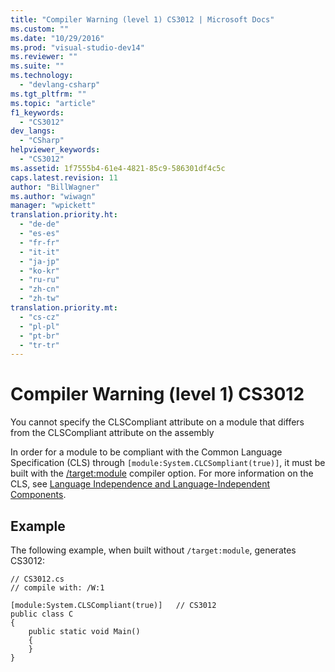 ```yaml
---
title: "Compiler Warning (level 1) CS3012 | Microsoft Docs"
ms.custom: ""
ms.date: "10/29/2016"
ms.prod: "visual-studio-dev14"
ms.reviewer: ""
ms.suite: ""
ms.technology: 
  - "devlang-csharp"
ms.tgt_pltfrm: ""
ms.topic: "article"
f1_keywords: 
  - "CS3012"
dev_langs: 
  - "CSharp"
helpviewer_keywords: 
  - "CS3012"
ms.assetid: 1f7555b4-61e4-4821-85c9-586301df4c5c
caps.latest.revision: 11
author: "BillWagner"
ms.author: "wiwagn"
manager: "wpickett"
translation.priority.ht: 
  - "de-de"
  - "es-es"
  - "fr-fr"
  - "it-it"
  - "ja-jp"
  - "ko-kr"
  - "ru-ru"
  - "zh-cn"
  - "zh-tw"
translation.priority.mt: 
  - "cs-cz"
  - "pl-pl"
  - "pt-br"
  - "tr-tr"
---
```

# Compiler Warning (level 1) CS3012
You cannot specify the CLSCompliant attribute on a module that differs from the CLSCompliant attribute on the assembly  
  
 In order for a module to be compliant with the Common Language Specification (CLS) through `[module:System.CLCSompliant(true)]`, it must be built with the [/target:module](../Topic/-target:module%20\(C%23%20Compiler%20Options\).md) compiler option. For more information on the CLS, see [Language Independence and Language-Independent Components](../Topic/Language%20Independence%20and%20Language-Independent%20Components.md).  
  
## Example  
 The following example, when built without `/target:module`, generates CS3012:  
  
```  
// CS3012.cs  
// compile with: /W:1  
  
[module:System.CLSCompliant(true)]   // CS3012  
public class C  
{  
    public static void Main()  
    {  
    }  
}  
```